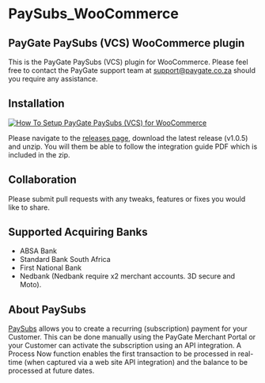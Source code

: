# PaySubs_WooCommerce
## PayGate PaySubs (VCS) WooCommerce plugin

This is the PayGate PaySubs (VCS) plugin for WooCommerce. Please feel free to contact the PayGate support team at support@paygate.co.za should you require any assistance.

## Installation
[![How To Setup PayGate PaySubs (VCS) for WooCommerce](https://www.appinlet.com/wp-content/uploads/2018/09/WooCommerce-Integration-PaySubs.jpg)](https://www.youtube.com/watch?v=NJ_T9KNIII0 "How To Setup PayGate PaySubs (VCS) for WooCommerce")

Please navigate to the [releases page](https://github.com/PayGate/PaySubs_WooCommerce/releases), download the latest release (v1.0.5) and unzip. You will them be able to follow the integration guide PDF which is included in the zip.

## Collaboration

Please submit pull requests with any tweaks, features or fixes you would like to share.

## Supported Acquiring Banks

- ABSA Bank
- Standard Bank South Africa
- First National Bank
- Nedbank (Nedbank require x2 merchant accounts. 3D secure and Moto).

## About PaySubs

[PaySubs](https://www.paygate.co.za/paygate-products/paysubs/) allows you to create a recurring (subscription) payment for your Customer. This can be done manually using the PayGate Merchant Portal or your Customer can activate the subscription using an API integration. A Process Now function enables the first transaction to be processed in real-time (when captured via a web site API integration) and the balance to be processed at future dates.
